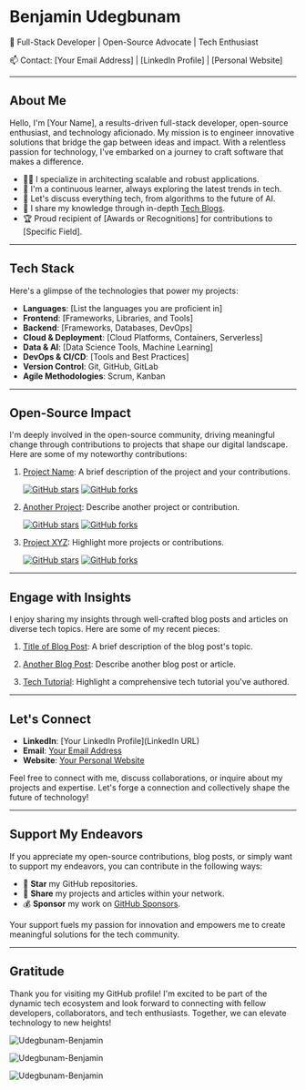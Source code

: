 <!-- Your Name -->
# Benjamin Udegbunam

<!-- Short Bio or Tagline -->
🚀 Full-Stack Developer | Open-Source Advocate | Tech Enthusiast

<!-- Contact Information -->
📫 Contact: [Your Email Address] | [LinkedIn Profile] | [Personal Website]

---

## About Me

Hello, I'm [Your Name], a results-driven full-stack developer, open-source enthusiast, and technology aficionado. My mission is to engineer innovative solutions that bridge the gap between ideas and impact. With a relentless passion for technology, I've embarked on a journey to craft software that makes a difference.

- 👨‍💻 I specialize in architecting scalable and robust applications.
- 🌱 I'm a continuous learner, always exploring the latest trends in tech.
- 💬 Let's discuss everything tech, from algorithms to the future of AI.
- 📖 I share my knowledge through in-depth [Tech Blogs](https://yourblog.com).
- 🏆 Proud recipient of [Awards or Recognitions] for contributions to [Specific Field].

---

## Tech Stack

Here's a glimpse of the technologies that power my projects:

- **Languages**: [List the languages you are proficient in]
- **Frontend**: [Frameworks, Libraries, and Tools]
- **Backend**: [Frameworks, Databases, DevOps]
- **Cloud & Deployment**: [Cloud Platforms, Containers, Serverless]
- **Data & AI**: [Data Science Tools, Machine Learning]
- **DevOps & CI/CD**: [Tools and Best Practices]
- **Version Control**: Git, GitHub, GitLab
- **Agile Methodologies**: Scrum, Kanban

---

## Open-Source Impact

I'm deeply involved in the open-source community, driving meaningful change through contributions to projects that shape our digital landscape. Here are some of my noteworthy contributions:

1. [Project Name](link): A brief description of the project and your contributions.

   [![GitHub stars](https://img.shields.io/github/stars/user/project)](link)
   [![GitHub forks](https://img.shields.io/github/forks/user/project)](link)

2. [Another Project](link): Describe another project or contribution.

   [![GitHub stars](https://img.shields.io/github/stars/user/another-project)](link)
   [![GitHub forks](https://img.shields.io/github/forks/user/another-project)](link)

3. [Project XYZ](link): Highlight more projects or contributions.

   [![GitHub stars](https://img.shields.io/github/stars/user/project-xyz)](link)
   [![GitHub forks](https://img.shields.io/github/forks/user/project-xyz)](link)

---

## Engage with Insights

I enjoy sharing my insights through well-crafted blog posts and articles on diverse tech topics. Here are some of my recent pieces:

1. [Title of Blog Post](https://yourblog.com/post1): A brief description of the blog post's topic.

2. [Another Blog Post](https://yourblog.com/post2): Describe another blog post or article.

3. [Tech Tutorial](https://yourblog.com/tutorial): Highlight a comprehensive tech tutorial you've authored.

---

## Let's Connect

- **LinkedIn**: [Your LinkedIn Profile](LinkedIn URL)
- **Email**: [Your Email Address](mailto:youremail@example.com)
- **Website**: [Your Personal Website](https://yourwebsite.com)

Feel free to connect with me, discuss collaborations, or inquire about my projects and expertise. Let's forge a connection and collectively shape the future of technology!

---

## Support My Endeavors

If you appreciate my open-source contributions, blog posts, or simply want to support my endeavors, you can contribute in the following ways:

- 🌟 **Star** my GitHub repositories.
- 💬 **Share** my projects and articles within your network.
- 💰 **Sponsor** my work on [GitHub Sponsors](https://github.com/sponsors/your-username).

Your support fuels my passion for innovation and empowers me to create meaningful solutions for the tech community.

---

## Gratitude

Thank you for visiting my GitHub profile! I'm excited to be part of the dynamic tech ecosystem and look forward to connecting with fellow developers, collaborators, and tech enthusiasts. Together, we can elevate technology to new heights!


<!--## Benjamin Udegbunam -- Software Engineer
<p align="left"> <img src="https://komarev.com/ghpvc/?username=OnyedikaBenjamin&label=Profile%20views&color=0e75b6&style=flat" alt="acarnilsu" /> </p>
Hi, 👋I'm Benjamin, a Software-Engineer with a versatile skill set that encompasses software development. My job profile combines my passion for driving meaningful change in the world through software engineering with my proficiency in communicating complex technical concepts in a clear and concise manner.

In terms of technical skills, I have expertise in several programming languages and frameworks, including Java, Spring-Boot, JavaScript, React, MySQL, and PostgreSQL. Leveraging my skills, I create beginner-friendly resources that make programming concepts accessible to those starting out in the tech space. You can find some of my technical writing below.

Overall, I bring a unique blend of technical proficiency and communication skills to my work as a software engineering intern, and I am excited to contribute my skills and passion to Semicolon Africa's mission. 🚀

## ⚔️🛡 Mission
As a software engineer, my passion for learning is never-ending, and my goal is to be a catalyst for change that helps make the world a better place through innovation and skill. I hold a strong belief in the value of diversity, both in skill sets and individuals, as they bring unique perspectives that lead to exceptional products and thriving communities.

## Get in touch
- Linkedin: https://www.linkedin.com/in/onyedikabenjamin/
- Instagram : https://www.instagram.com/udegbunam_benjamin/
- Gmail : udegbunamonyedikabenjamin@gmail.com
<!-- - Show Case : https://udegbunamonyedikaben.showwcase.com/ 


</p>

<h3 style="text-align: left; font-size: 40px">Languages and Tools:</h3>
<p style="text-align:center">
<a href="https://code.visualstudio.com/"  target="_blank" rel="noreferrer"> <img src= https://img.shields.io/badge/VSCode-0078D4?style=for-the-badge&logo=visual%20studio%20code&logoColor=white </a>  
<a href="https://www.w3schools.com/html/" target="_blank" rel="noreferrer"> <img src=https://img.shields.io/badge/HTML5-E34F26?style=for-the-badge&logo=html5&logoColor=white </a>
<a href="https://www.w3schools.com/css/" target="_blank" rel="noreferrer"> <img src=https://img.shields.io/badge/CSS3-1572B6?style=for-the-badge&logo=css3&logoColor=white </a>
<a href ="https://www.w3schools.com/js/default.asp" target="_blank" rel="noreferrer"> <img src=https://img.shields.io/badge/JavaScript-323330?style=for-the-badge&logo=javascript&logoColor=F7DF1E </a> 
<a href = "https://getbootstrap.com/" target="_blank" rel="noreferrer"> <img src= https://img.shields.io/badge/Bootstrap-563D7C?style=for-the-badge&logo=bootstrap&logoColor=white </a>  
<a href = "https://reactjs.org/" target="_blank" rel="noreferrer"> <img src=https://img.shields.io/badge/React-20232A?style=for-the-badge&logo=react&logoColor=61DAFB </a>
<a href="https://www.netlify.com/" target="_blank" rel="noreferrer"> <img src= https://img.shields.io/badge/Netlify-00C7B7?style=for-the-badge&logo=netlify&logoColor=white </a>
<a href="https://git-scm.com/" target="_blank" rel="noreferrer"> <img src= https://img.shields.io/badge/GIT-E44C30?style=for-the-badge&logo=git&logoColor=white </a>   
<a href="https://https://github.com//"  target="_blank" rel="noreferrer"> <img src= https://img.shields.io/badge/GitHub-100000?style=for-the-badge&logo=github&logoColor=white </a> 
-->

  </p>
<div>
  <p><img text-align="center" src="https://github-readme-stats.vercel.app/api/top-langs?username=onyedikabenjamin&show_icons=true&locale=en&layout=compact" alt="Udegbunam-Benjamin" /></p>

  <p><img align="center" src="https://github-readme-stats.vercel.app/api?username=onyedikabenjamin&show_icons=true&locale=en" alt="Udegbunam-Benjamin" /></p>

  <p><img align="center" src="https://github-readme-streak-stats.herokuapp.com/?user=onyedikabenjamin&" alt="Udegbunam-Benjamin" /></p>
</div>
